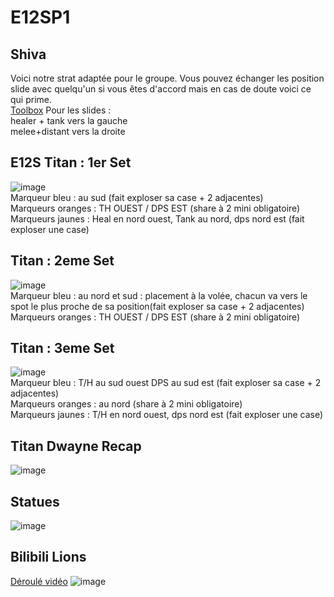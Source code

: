 # E12SP1

## Shiva  
Voici notre strat adaptée pour le groupe. Vous pouvez échanger les position slide avec quelqu'un si vous êtes d'accord mais en cas de doute voici ce qui prime.  
[Toolbox](https://ff14.toolboxgaming.space/?id=699433204524261&preview=1#1)
Pour les slides :  
healer + tank vers la gauche  
melee+distant vers la droite   

## E12S Titan  : 1er Set
![image](https://user-images.githubusercontent.com/106151129/170077459-30291acb-0cfe-4f59-9cef-785a5d36eaea.png)  
Marqueur bleu : au sud (fait exploser sa case + 2 adjacentes)  
Marqueurs oranges : TH OUEST /  DPS EST (share à 2 mini obligatoire)  
Marqueurs jaunes : Heal en nord ouest, Tank au nord, dps nord est  (fait exploser une case) 

## Titan  : 2eme Set
![image](https://user-images.githubusercontent.com/106151129/170077520-1d1610f3-17d6-40af-a156-f8bdbdffe925.png)  
Marqueur bleu : au nord et  sud : placement à la volée, chacun va vers le spot le plus proche de sa position(fait exploser sa case + 2 adjacentes)  
Marqueurs oranges : TH OUEST /  DPS EST (share à 2 mini obligatoire) 

## Titan  : 3eme Set
![image](https://user-images.githubusercontent.com/106151129/170077590-9ff411be-ae6a-4a77-bb0f-9e3ea287c8d9.png)  
Marqueur bleu : T/H au sud ouest DPS au sud est (fait exploser sa case + 2 adjacentes)  
Marqueurs oranges : au nord (share à 2 mini obligatoire)  
Marqueurs jaunes : T/H en nord ouest,  dps nord est  (fait exploser une case) 

## Titan Dwayne Recap
![image](https://user-images.githubusercontent.com/106151129/170077641-bf5864a2-436e-4d6a-aa54-127cf17c463a.png)


## Statues
![image](https://user-images.githubusercontent.com/106151129/170077703-0919573b-99c7-4576-b8ea-36237b84b0ff.png)


## Bilibili Lions
[Déroulé vidéo](https://www.youtube.com/watch?v=VDsheahgyIQ&t=0s)
![image](https://user-images.githubusercontent.com/106151129/170077756-8039afaa-010d-43e2-ae5c-56a67a4cc8b7.png)

